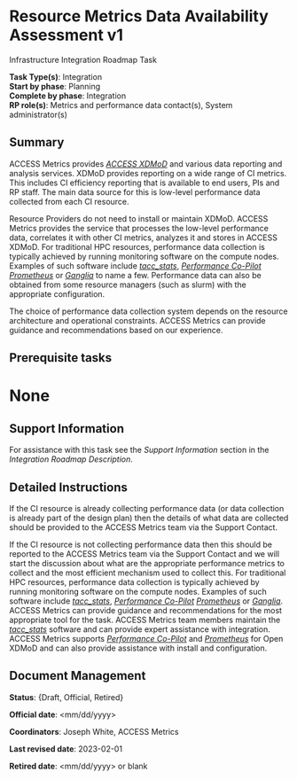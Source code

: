 # Resource Metrics Data Availability Assessment v1

Infrastructure Integration Roadmap Task

**Task Type(s)**: Integration  
**Start by phase**: Planning  
**Complete by phase**: Integration  
**RP role(s)**: Metrics and performance data contact(s), System administrator(s)

## Summary

ACCESS Metrics provides [*ACCESS XDMoD*](https://xdmod.access-ci.org) and various data reporting and analysis services. XDMoD provides reporting on a wide range of CI metrics. This includes CI efficiency reporting that is available to end users, PIs and RP staff. The main data source for this is low-level performance data collected from each CI resource.

Resource Providers do not need to install or maintain XDMoD. ACCESS Metrics provides the service that processes the low-level performance data, correlates it with other CI metrics, analyzes it and stores in ACCESS XDMoD. For traditional HPC resources, performance data collection is typically achieved by running monitoring software on the compute nodes. Examples of such software include [*tacc_stats*](https://github.com/TACC/tacc_stats), [*Performance Co-Pilot*](https://pcp.io/) [*Prometheus*](https://prometheus.io/) or [*Ganglia*](http://ganglia.sourceforge.net/) to name a few. Performance data can also be obtained from some resource managers (such as slurm) with the appropriate configuration.

The choice of performance data collection system depends on the resource architecture and operational constraints. ACCESS Metrics can provide guidance and recommendations based on our experience.

## Prerequisite tasks

# None

## Support Information

For assistance with this task see the *Support Information* section in the *Integration Roadmap Description*.

## Detailed Instructions

If the CI resource is already collecting performance data (or data collection is already part of the design plan) then the details of what data are collected should be provided to the ACCESS Metrics team via the Support Contact.

If the CI resource is not collecting performance data then this should be reported to the ACCESS Metrics team via the Support Contact and we will start the discussion about what are the appropriate performance metrics to collect and the most efficient mechanism used to collect this. For traditional HPC resources, performance data collection is typically achieved by running monitoring software on the compute nodes. Examples of such software include [*tacc_stats*](https://github.com/TACC/tacc_stats), [*Performance Co-Pilot*](https://pcp.io/) [*Prometheus*](https://prometheus.io/) or [*Ganglia*](http://ganglia.sourceforge.net/). ACCESS Metrics can provide guidance and recommendations for the most appropriate tool for the task. ACCESS Metrics team members maintain the [*tacc_stats*](https://github.com/TACC/tacc_stats) software and can provide expert assistance with integration. ACCESS Metrics supports [*Performance Co-Pilot*](https://pcp.io/) and [*Prometheus*](https://prometheus.io/) for Open XDMoD and can also provide assistance with install and configuration.

## Document Management

**Status**: {Draft, Official, Retired}

**Official date**: \<mm/dd/yyyy\>

**Coordinators**: Joseph White, ACCESS Metrics

**Last revised date**: 2023-02-01

**Retired date**: \<mm/dd/yyyy\> or blank
